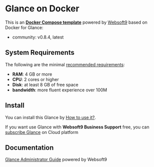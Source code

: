 # Glance on Docker  

This is an **[Docker Compose template](https://github.com/Websoft9/docker-library)** powered by [Websoft9](https://www.websoft9.com) based on Docker for Glance:


 - community:  v0.8.4, latest


## System Requirements

The following are the minimal [recommended requirements](https://github.com/glanceapp/glance):

* **RAM**: 4 GB or more
* **CPU**: 2 cores or higher
* **Disk**: at least 8 GB of free space
* **bandwidth**: more fluent experience over 100M  

## Install

You can install this Glance by [How to use it?](https://github.com/Websoft9/docker-library#how-to-use-it).   

If you want use Glance with **Websoft9 Business Support** free, you can [subscribe Glance](https://www.websoft9.com/apps) on Cloud platform

## Documentation

[Glance Administrator Guide](https://support.websoft9.com/docs/glance) powered by Websoft9